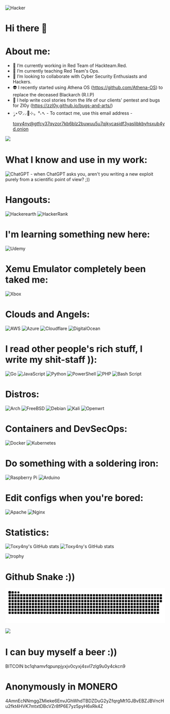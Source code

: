 ![Hacker](https://camo.githubusercontent.com/091cdcc3e35742e669112e5a783678e093d2665ea1a83090aad8180790e062b5/68747470733a2f2f692e67697068792e636f6d2f6d656469612f76312e59326c6b505463354d4749334e6a4578615739334d484232616a4a764f445a6b4e3263326144427a62576f314d6e4979636d74354d323573596a64354d326c356254686e59535a6c634431324d563970626e526c636d35686246396e61575a66596e6c666157516d593351395a772f7854636e5357595a7661667968454143424f2f67697068792e676966)

# Hi there 👋
# About me:

 - 🔭 I’m currently working in Red Team of Hackteam.Red. 
 - 🌱 I’m currently teaching Red Team's Ops.
 - 👯 I’m looking to collaborate with Cyber Security Enthusiasts and Hackers.
 - 👽 I recently started using Athena OS (https://github.com/Athena-OS) to replace the deceased Blackarch (R.I.P)
 - 📃 I help write cool stories from the life of our clients' pentest and bugs for Zl0y (https://zzl0y.github.io/bugs-and-arts/)
 - ༘⋆♡⸝⸝💌⊹。°˖➴ - To contact me, use this email address - toxy4ny@gtfcy37qyzor7kb6blz2buwuu5u7qjkycasjdf3yaslibkbyhsxub4yd.onion

![](https://raw.githubusercontent.com/TheDudeThatCode/TheDudeThatCode/master/Assets/Developer.gif)
# What I know and use in my work:

![ChatGPT](https://img.shields.io/badge/chatGPT-74aa9c?style=for-the-badge&logo=openai&logoColor=white) - when ChatGPT asks you, aren't you writing a new exploit purely from a scientific point of view? ;))

# Hangouts:
![Hackerearth](https://img.shields.io/badge/HackerEarth-%232C3454.svg?&style=for-the-badge&logo=HackerEarth&logoColor=Blue)
![HackerRank](https://img.shields.io/badge/-Hackerrank-2EC866?style=for-the-badge&logo=HackerRank&logoColor=white)

# I'm learning something new here:
![Udemy](https://img.shields.io/badge/Udemy-A435F0?style=for-the-badge&logo=Udemy&logoColor=white)

# Xemu Emulator completely been taked me:
![Xbox](https://img.shields.io/badge/xbox-%23107C10.svg?style=for-the-badge&logo=xbox&logoColor=white)

# Clouds and Angels:
![AWS](https://img.shields.io/badge/AWS-%23FF9900.svg?style=for-the-badge&logo=amazon-aws&logoColor=white)
![Azure](https://img.shields.io/badge/azure-%230072C6.svg?style=for-the-badge&logo=microsoftazure&logoColor=white)
![Cloudflare](https://img.shields.io/badge/Cloudflare-F38020?style=for-the-badge&logo=Cloudflare&logoColor=white)
![DigitalOcean](https://img.shields.io/badge/DigitalOcean-%230167ff.svg?style=for-the-badge&logo=digitalOcean&logoColor=white)

# I read other people's rich stuff, I write my shit-staff )):
![Go](https://img.shields.io/badge/go-%2300ADD8.svg?style=for-the-badge&logo=go&logoColor=white)
![JavaScript](https://img.shields.io/badge/javascript-%23323330.svg?style=for-the-badge&logo=javascript&logoColor=%23F7DF1E)
![Python](https://img.shields.io/badge/Python-14354C?style=for-the-badge&logo=python&logoColor=white)
![PowerShell](https://img.shields.io/badge/PowerShell-%235391FE.svg?style=for-the-badge&logo=powershell&logoColor=white)
![PHP](https://img.shields.io/badge/php-%23777BB4.svg?style=for-the-badge&logo=php&logoColor=white)
![Bash Script](https://img.shields.io/badge/bash_script-%23121011.svg?style=for-the-badge&logo=gnu-bash&logoColor=white)

# Distros:
![Arch](https://img.shields.io/badge/Arch%20Linux-1793D1?logo=arch-linux&logoColor=fff&style=for-the-badge)
![FreeBSD](https://img.shields.io/badge/-FreeBSD-%23870000?style=for-the-badge&logo=freebsd&logoColor=white)
![Debian](https://img.shields.io/badge/Debian-D70A53?style=for-the-badge&logo=debian&logoColor=white)
![Kali](https://img.shields.io/badge/Kali-268BEE?style=for-the-badge&logo=kalilinux&logoColor=white)
![Openwrt](https://img.shields.io/badge/OpenWRT-00B5E2?style=for-the-badge&logo=OpenWrt&logoColor=white)

# Containers and DevSecOps:
![Docker](https://img.shields.io/badge/docker-%230db7ed.svg?style=for-the-badge&logo=docker&logoColor=white)
![Kubernetes](https://img.shields.io/badge/kubernetes-%23326ce5.svg?style=for-the-badge&logo=kubernetes&logoColor=white)

# Do something with a soldering iron:
![Raspberry Pi](https://img.shields.io/badge/-Raspberry_Pi-C51A4A?style=for-the-badge&logo=Raspberry-Pi)
![Arduino](https://img.shields.io/badge/Arduino-00979D?style=for-the-badge&logo=Arduino&logoColor=white)

# Edit configs when you're bored:
![Apache](https://img.shields.io/badge/apache-%23D42029.svg?style=for-the-badge&logo=apache&logoColor=white)
![Nginx](https://img.shields.io/badge/nginx-%23009639.svg?style=for-the-badge&logo=nginx&logoColor=white)

# Statistics:
![Toxy4ny's GitHub stats](https://github-readme-stats.vercel.app/api?username=toxy4ny&show_icons=true&theme=shadow_red)
![Toxy4ny's GitHub stats](https://github-readme-stats.vercel.app/api/top-langs/?username=toxy4ny&theme=shadow_red)

![trophy](https://github-profile-trophy.vercel.app/?username=toxy4ny&theme=matrix)

# Github Snake :))
![Gitgub Snake](https://github.com/maxamin/maxamin/blob/main/assets/github-snake.svg)

![](https://camo.githubusercontent.com/85add4a9633786947f86fe4e86eb5aca6b190ff47345434755a0d98f488fefa7/68747470733a2f2f646576656c6f706572732e67697068792e636f6d2f6272616e63682f6d61737465722f7374617469632f6170692d35313264333663303936363236383237313731303861333862626235633537642e676966)

# I can buy myself a beer :))
BITCOIN bc1qhamvfqpunpjyxjv0cyxj4svl7zlg9u0y4ckcn9
# Anonymously in MONERO
4AmnEcNNmggZMieke6EnvJGhWhdTBDZDuG2yZfqrgMt1GJBvEBZJBVncHu2fkt4HVK7mtxtDBcVZr8fP6E7yz5pyH6xRk4Z
